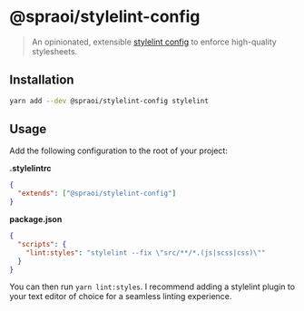 # @spraoi/stylelint-config

> An opinionated, extensible [stylelint config](https://stylelint.io/user-guide/configuration/) to enforce high-quality stylesheets.

## Installation

```bash
yarn add --dev @spraoi/stylelint-config stylelint
```

## Usage

Add the following configuration to the root of your project:

**.stylelintrc**

```json
{
  "extends": ["@spraoi/stylelint-config"]
}
```

**package.json**

```json
{
  "scripts": {
    "lint:styles": "stylelint --fix \"src/**/*.(js|scss|css)\""
  }
}
```

You can then run `yarn lint:styles`. I recommend adding a stylelint plugin to your text editor of choice for a seamless
linting experience.
